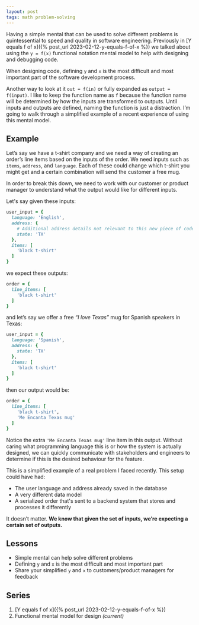 ```yaml
---
layout: post
tags: math problem-solving
---
```


Having a simple mental that can be used to solve different problems is quintessential to speed and quality in software engineering. Previously in [Y equals f of x]({% post_url 2023-02-12-y-equals-f-of-x %}) we talked about using the `y = f(x)` functional notation mental model to help with designing and debugging code.

When designing code, defining `y` and `x` is the most difficult and most important part of the software development process.

Another way to look at it `out = f(in)` or fully expanded as `output = f(input)`. I like to keep the function name as `f` because the function name will be determined by how the inputs are transformed to outputs. Until inputs and outputs are defined, naming the function is just a distraction. I’m going to walk through a simplified example of a recent experience of using this mental model.

## Example

Let’s say we have a t-shirt company and we need a way of creating an order’s line items based on the inputs of the order. We need inputs such as `items`, `address`, and `language`. Each of these could change which t-shirt you might get and a certain combination will send the customer a free mug.

In order to break this down, we need to work with our customer or product manager to understand what the output would like for different inputs.

Let's say given these inputs:

```ruby
user_input = {
  language: 'English',
  address: {
    # Additional address details not relevant to this new piece of code...
    state: 'TX'
  },
  items: [
    'black t-shirt'
  ]
}
```

we expect these outputs:

```ruby
order = {
  line_items: [
    'black t-shirt'
  ]
}
```

and let’s say we offer a free *“I love Texas”* mug for Spanish speakers in Texas:

```ruby
user_input = {
  language: 'Spanish',
  address: {
    state: 'TX'
  },
  items: [
    'black t-shirt'
  ]
}
```

then our output would be:
```ruby
order = {
  line_items: [
    'black t-shirt',
    'Me Encanta Texas mug'
  ]
}
```

Notice the extra `'Me Encanta Texas mug'` line item in this output. Without caring what programming language this is or how the system is actually designed, we can quickly communicate with stakeholders and engineers to determine if this is the desired behaviour for the feature.

This is a simplified example of a real problem I faced recently. This setup could have had:

- The user language and address already saved in the database
- A very different data model
- A serialized order that's sent to a backend system that stores and processes it differently

It doesn’t matter. **We know that given the set of inputs, we’re expecting a certain set of outputs.**

## Lessons

- Simple mental can help solve different problems
- Defining `y` and `x` is the most difficult and most important part
- Share your simplified `y` and `x` to customers/product managers for feedback

## Series

1. [Y equals f of x]({% post_url 2023-02-12-y-equals-f-of-x %})
1. Functional mental model for design *(current)*
